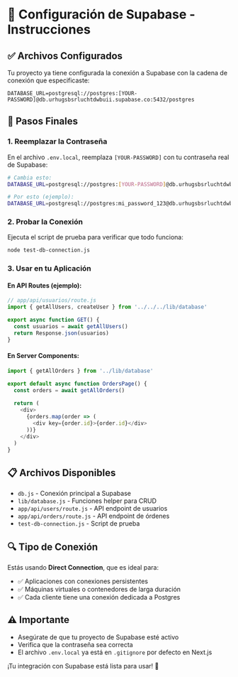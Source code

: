 # 🚀 Configuración de Supabase - Instrucciones

## ✅ Archivos Configurados

Tu proyecto ya tiene configurada la conexión a Supabase con la cadena de conexión que especificaste:

```
DATABASE_URL=postgresql://postgres:[YOUR-PASSWORD]@db.urhugsbsrluchtdwbuii.supabase.co:5432/postgres
```

## 🔧 Pasos Finales

### 1. Reemplazar la Contraseña
En el archivo `.env.local`, reemplaza `[YOUR-PASSWORD]` con tu contraseña real de Supabase:

```bash
# Cambia esto:
DATABASE_URL=postgresql://postgres:[YOUR-PASSWORD]@db.urhugsbsrluchtdwbuii.supabase.co:5432/postgres

# Por esto (ejemplo):
DATABASE_URL=postgresql://postgres:mi_password_123@db.urhugsbsrluchtdwbuii.supabase.co:5432/postgres
```

### 2. Probar la Conexión
Ejecuta el script de prueba para verificar que todo funciona:

```bash
node test-db-connection.js
```

### 3. Usar en tu Aplicación

#### En API Routes (ejemplo):
```javascript
// app/api/usuarios/route.js
import { getAllUsers, createUser } from '../../../lib/database'

export async function GET() {
  const usuarios = await getAllUsers()
  return Response.json(usuarios)
}
```

#### En Server Components:
```javascript
import { getAllOrders } from '../lib/database'

export default async function OrdersPage() {
  const orders = await getAllOrders()
  
  return (
    <div>
      {orders.map(order => (
        <div key={order.id}>{order.id}</div>
      ))}
    </div>
  )
}
```

## 📋 Archivos Disponibles

- `db.js` - Conexión principal a Supabase
- `lib/database.js` - Funciones helper para CRUD
- `app/api/users/route.js` - API endpoint de usuarios
- `app/api/orders/route.js` - API endpoint de órdenes
- `test-db-connection.js` - Script de prueba

## 🔍 Tipo de Conexión

Estás usando **Direct Connection**, que es ideal para:
- ✅ Aplicaciones con conexiones persistentes
- ✅ Máquinas virtuales o contenedores de larga duración
- ✅ Cada cliente tiene una conexión dedicada a Postgres

## ⚠️ Importante

- Asegúrate de que tu proyecto de Supabase esté activo
- Verifica que la contraseña sea correcta
- El archivo `.env.local` ya está en `.gitignore` por defecto en Next.js

¡Tu integración con Supabase está lista para usar! 🎉

